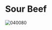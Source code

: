 # Sour Beef
![040080](https://user-images.githubusercontent.com/50277379/140738149-92f2b51a-4ae4-4de0-9eb3-bc1ac2fda606.jpg)

